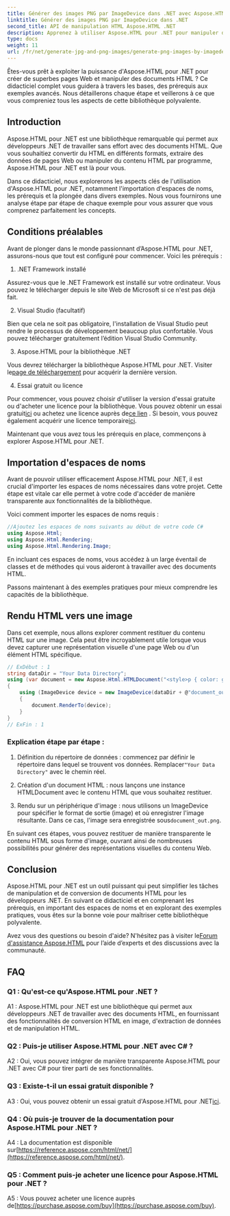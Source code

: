 ```yaml
---
title: Générer des images PNG par ImageDevice dans .NET avec Aspose.HTML
linktitle: Générer des images PNG par ImageDevice dans .NET
second_title: API de manipulation HTML Aspose.HTML .NET
description: Apprenez à utiliser Aspose.HTML pour .NET pour manipuler des documents HTML, convertir du HTML en images, et bien plus encore. Tutoriel étape par étape avec FAQ.
type: docs
weight: 11
url: /fr/net/generate-jpg-and-png-images/generate-png-images-by-imagedevice/
---
```


Êtes-vous prêt à exploiter la puissance d'Aspose.HTML pour .NET pour créer de superbes pages Web et manipuler des documents HTML ? Ce didacticiel complet vous guidera à travers les bases, des prérequis aux exemples avancés. Nous détaillerons chaque étape et veillerons à ce que vous compreniez tous les aspects de cette bibliothèque polyvalente.

## Introduction

Aspose.HTML pour .NET est une bibliothèque remarquable qui permet aux développeurs .NET de travailler sans effort avec des documents HTML. Que vous souhaitiez convertir du HTML en différents formats, extraire des données de pages Web ou manipuler du contenu HTML par programme, Aspose.HTML pour .NET est là pour vous.

Dans ce didacticiel, nous explorerons les aspects clés de l'utilisation d'Aspose.HTML pour .NET, notamment l'importation d'espaces de noms, les prérequis et la plongée dans divers exemples. Nous vous fournirons une analyse étape par étape de chaque exemple pour vous assurer que vous comprenez parfaitement les concepts.

## Conditions préalables

Avant de plonger dans le monde passionnant d’Aspose.HTML pour .NET, assurons-nous que tout est configuré pour commencer. Voici les prérequis :

1. .NET Framework installé

Assurez-vous que le .NET Framework est installé sur votre ordinateur. Vous pouvez le télécharger depuis le site Web de Microsoft si ce n'est pas déjà fait.

2. Visual Studio (facultatif)

Bien que cela ne soit pas obligatoire, l'installation de Visual Studio peut rendre le processus de développement beaucoup plus confortable. Vous pouvez télécharger gratuitement l’édition Visual Studio Community.

3. Aspose.HTML pour la bibliothèque .NET

 Vous devrez télécharger la bibliothèque Aspose.HTML pour .NET. Visiter le[page de téléchargement](https://releases.aspose.com/html/net/) pour acquérir la dernière version.

4. Essai gratuit ou licence

 Pour commencer, vous pouvez choisir d'utiliser la version d'essai gratuite ou d'acheter une licence pour la bibliothèque. Vous pouvez obtenir un essai gratuit[ici](https://releases.aspose.com/) ou achetez une licence auprès de[ce lien](https://purchase.aspose.com/buy) . Si besoin, vous pouvez également acquérir une licence temporaire[ici](https://purchase.aspose.com/temporary-license/).

Maintenant que vous avez tous les prérequis en place, commençons à explorer Aspose.HTML pour .NET.

## Importation d'espaces de noms

Avant de pouvoir utiliser efficacement Aspose.HTML pour .NET, il est crucial d'importer les espaces de noms nécessaires dans votre projet. Cette étape est vitale car elle permet à votre code d'accéder de manière transparente aux fonctionnalités de la bibliothèque.

Voici comment importer les espaces de noms requis :

```csharp
//Ajoutez les espaces de noms suivants au début de votre code C#
using Aspose.Html;
using Aspose.Html.Rendering;
using Aspose.Html.Rendering.Image;
```

En incluant ces espaces de noms, vous accédez à un large éventail de classes et de méthodes qui vous aideront à travailler avec des documents HTML.

Passons maintenant à des exemples pratiques pour mieux comprendre les capacités de la bibliothèque.

## Rendu HTML vers une image

Dans cet exemple, nous allons explorer comment restituer du contenu HTML sur une image. Cela peut être incroyablement utile lorsque vous devez capturer une représentation visuelle d'une page Web ou d'un élément HTML spécifique.

```csharp
// ExDébut : 1
string dataDir = "Your Data Directory";
using (var document = new Aspose.Html.HTMLDocument("<style>p { color: green; }</style><p>my first paragraph</p>", @"c:\work\"))
{
    using (ImageDevice device = new ImageDevice(dataDir + @"document_out.png"))
    {
        document.RenderTo(device);
    }
}
// ExFin : 1
```

### Explication étape par étape :

1.  Définition du répertoire de données : commencez par définir le répertoire dans lequel se trouvent vos données. Remplacer`"Your Data Directory"` avec le chemin réel.

2. Création d'un document HTML : nous lançons une instance HTMLDocument avec le contenu HTML que vous souhaitez restituer.

3.  Rendu sur un périphérique d'image : nous utilisons un ImageDevice pour spécifier le format de sortie (image) et où enregistrer l'image résultante. Dans ce cas, l'image sera enregistrée sous`document_out.png`.

En suivant ces étapes, vous pouvez restituer de manière transparente le contenu HTML sous forme d'image, ouvrant ainsi de nombreuses possibilités pour générer des représentations visuelles du contenu Web.

## Conclusion

Aspose.HTML pour .NET est un outil puissant qui peut simplifier les tâches de manipulation et de conversion de documents HTML pour les développeurs .NET. En suivant ce didacticiel et en comprenant les prérequis, en important des espaces de noms et en explorant des exemples pratiques, vous êtes sur la bonne voie pour maîtriser cette bibliothèque polyvalente.

 Avez vous des questions ou besoin d'aide? N'hésitez pas à visiter le[Forum d'assistance Aspose.HTML](https://forum.aspose.com/) pour l’aide d’experts et des discussions avec la communauté.

## FAQ

### Q1 : Qu'est-ce qu'Aspose.HTML pour .NET ?

A1 : Aspose.HTML pour .NET est une bibliothèque qui permet aux développeurs .NET de travailler avec des documents HTML, en fournissant des fonctionnalités de conversion HTML en image, d'extraction de données et de manipulation HTML.

### Q2 : Puis-je utiliser Aspose.HTML pour .NET avec C# ?

A2 : Oui, vous pouvez intégrer de manière transparente Aspose.HTML pour .NET avec C# pour tirer parti de ses fonctionnalités.

### Q3 : Existe-t-il un essai gratuit disponible ?

A3 : Oui, vous pouvez obtenir un essai gratuit d'Aspose.HTML pour .NET[ici](https://releases.aspose.com/).

### Q4 : Où puis-je trouver de la documentation pour Aspose.HTML pour .NET ?

 A4 : La documentation est disponible sur[https://reference.aspose.com/html/net/](https://reference.aspose.com/html/net/).

### Q5 : Comment puis-je acheter une licence pour Aspose.HTML pour .NET ?

 A5 : Vous pouvez acheter une licence auprès de[https://purchase.aspose.com/buy](https://purchase.aspose.com/buy).